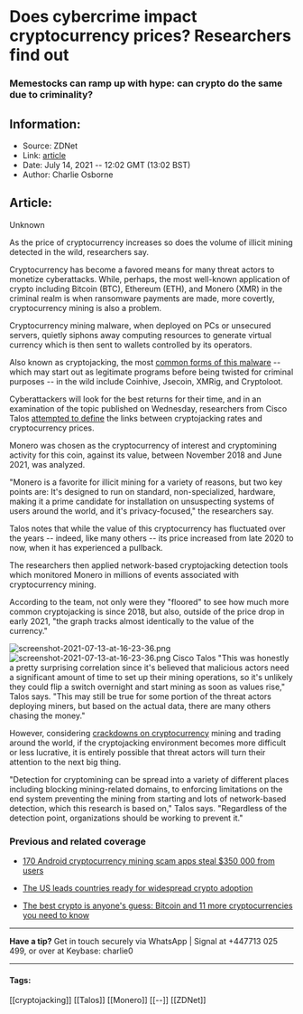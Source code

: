 # Does cybercrime impact cryptocurrency prices? Researchers find out
### Memestocks can ramp up with hype: can crypto do the same due to criminality?

## Information:
+ Source: ZDNet
+ Link: [article](https://www.zdnet.com/article/does-cybercrime-impact-cryptocurrency-prices-researchers-find-out/)
+ Date: July 14, 2021 -- 12:02 GMT (13:02 BST)
+ Author: Charlie Osborne


## Article:
Unknown

As the price of cryptocurrency increases so does the volume of illicit mining detected in the wild, researchers say. 


Cryptocurrency has become a favored means for many threat actors to monetize cyberattacks. While, perhaps, the most well-known application of crypto including Bitcoin (BTC), Ethereum (ETH), and Monero (XMR) in the criminal realm is when ransomware payments are made, more covertly, cryptocurrency mining is also a problem.  

Cryptocurrency mining malware, when deployed on PCs or unsecured servers, quietly siphons away computing resources to generate virtual currency which is then sent to wallets controlled by its operators.  

Also known as cryptojacking, the most [common forms of this malware](https://www.zdnet.com/article/cryptocurrency-mining-malware-is-number-one-malware-menace-again/) -- which may start out as legitimate programs before being twisted for criminal purposes -- in the wild include Coinhive, Jsecoin, XMRig, and Cryptoloot.  

Cyberattackers will look for the best returns for their time, and in an examination of the topic published on Wednesday, researchers from Cisco Talos [attempted to define](https://blog.talosintelligence.com/) the links between cryptojacking rates and cryptocurrency prices.  

Monero was chosen as the cryptocurrency of interest and cryptomining activity for this coin, against its value, between November 2018 and June 2021, was analyzed. 

"Monero is a favorite for illicit mining for a variety of reasons, but two key points are: It's designed to run on standard, non-specialized, hardware, making it a prime candidate for installation on unsuspecting systems of users around the world, and it's privacy-focused," the researchers say. 






Talos notes that while the value of this cryptocurrency has fluctuated over the years -- indeed, like many others -- its price increased from late 2020 to now, when it has experienced a pullback.  

The researchers then applied network-based cryptojacking detection tools which monitored Monero in millions of events associated with cryptocurrency mining.  

According to the team, not only were they "floored" to see how much more common cryptojacking is since 2018, but also, outside of the price drop in early 2021, "the graph tracks almost identically to the value of the currency." 

![screenshot-2021-07-13-at-16-23-36.png]()![screenshot-2021-07-13-at-16-23-36.png](https://www.zdnet.com/a/hub/i/r/2021/07/13/f4571a1d-5beb-42e0-bdcf-20c772fca11c/resize/1200xauto/a437a5f5faaa252639601b15f7dbb8c7/screenshot-2021-07-13-at-16-23-36.png)
 Cisco Talos
 "This was honestly a pretty surprising correlation since it's believed that malicious actors need a significant amount of time to set up their mining operations, so it's unlikely they could flip a switch overnight and start mining as soon as values rise," Talos says. "This may still be true for some portion of the threat actors deploying miners, but based on the actual data, there are many others chasing the money."

However, considering [crackdowns on cryptocurrency](https://www.zdnet.com/article/crypto-miners-look-beyond-china-as-government-threatens-crackdown/) mining and trading around the world, if the cryptojacking environment becomes more difficult or less lucrative, it is entirely possible that threat actors will turn their attention to the next big thing.  

"Detection for cryptomining can be spread into a variety of different places including blocking mining-related domains, to enforcing limitations on the end system preventing the mining from starting and lots of network-based detection, which this research is based on," Talos says. "Regardless of the detection point, organizations should be working to prevent it."

###  Previous and related coverage

* [170 Android cryptocurrency mining scam apps steal $350 000 from users](https://www.zdnet.com/article/170-android-cryptocurrency-mining-scam-apps-have-stolen-350000-from-users/)  

* [The US leads countries ready for widespread crypto adoption](https://www.zdnet.com/article/the-us-leads-the-countries-ready-for-widespread-crypto-adoption/)  

* [The best crypto is anyone's guess: Bitcoin and 11 more cryptocurrencies you need to know](https://www.zdnet.com/article/cryptocurrencies-you-need-to-know/)  




---

**Have a tip?** Get in touch securely via WhatsApp | Signal at +447713 025 499, or over at Keybase: charlie0



---





#### Tags:
[[cryptojacking]] [[Talos]] [[Monero]] [[--]] [[ZDNet]]
